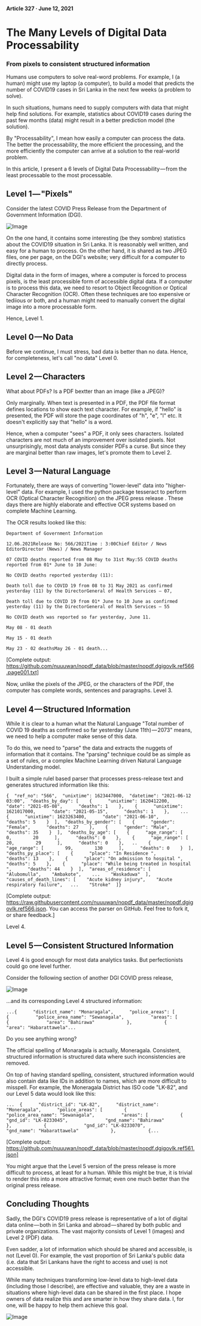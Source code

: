 #### Article 327 · June 12, 2021

# The Many Levels of Digital Data Processability

### From pixels to consistent structured information

Humans use computers to solve real-word problems. For example, I (a human) might use my laptop (a computer), to build a model that predicts the number of COVID19 cases in Sri Lanka in the next few weeks (a problem to solve).

In such situations, humans need to supply computers with data that might help find solutions. For example, statistics about COVID19 cases during the past few months (data) might result in a better prediction model (the solution).

By "Processability", I mean how easily a computer can process the data. The better the processability, the more efficient the processing, and the more efficiently the computer can arrive at a solution to the real-world problem.

In this article, I present a 6 levels of Digital Data Processability — from the least processable to the most processable.

## Level 1 — "Pixels"

Consider the latest COVID Press Release from the Department of Government Information (DGI).

![Image](https://cdn-images-1.medium.com/max/800/1*xr00gK7Z1GUCo3rFDTxmDQ.jpeg)

On the one hand, it contains some interesting (be they sombre) statistics about the COVID19 situation in Sri Lanka. It is reasonably well written, and easy for a human to process. On the other hand, it is shared as two JPEG files, one per page, on the DGI's website; very difficult for a computer to directly process.

Digital data in the form of images, where a computer is forced to process pixels, is the least processible form of accessible digital data. If a computer is to process this data, we need to resort to Object Recognition or Optical Character Recognition (OCR). Often these techniques are too expensive or tediious or both, and a human might need to manually convert the digital image into a more processable form.

Hence, Level 1.

## Level 0 — No Data

Before we continue, I must stress, bad data is better than no data. Hence, for completeness, let's call "no data" Level 0.

## Level 2 — Characters

What about PDFs? Is a PDF bextter than an image (like a JPEG)?

Only marginally. When text is presented in a PDF, the PDF file format defines locations to show each text character. For example, if "hello" is presented, the PDF will store the page coordinates of "h", "e", "l" etc. It doesn't explicitly say that "hello" is a word.

Hence, when a computer "sees" a PDF, it only sees characters. Isolated characters are not much of an improvement over isolated pixels. Not unsurprisingly, most data analysts consider PDFs a curse. But since they are marginal better than raw images, let's promote them to Level 2.

## Level 3 — Natural Language

Fortunately, there are ways of converting "lower-level" data into "higher-level" data. For example, I used the python package tesseract to perform OCR (Optical Character Recognition) on the JPEG press release . These days there are highly elaborate and effective OCR systems based on complete Machine Learning.

The OCR results looked like this:

```
Department of Government Information
```

```
12.06.2021Release No: 566/2021Time : 3:00Chief Editor / News EditorDirector (News) / News Manager
```

```
07 COVID deaths reported from 08 May to 31st May:55 COVID deaths reported from 01* June to 10 June:
```

```
No COVID deaths reported yesterday (11):
```

```
Death toll due to COVID 19 from 08 to 31 May 2021 as confirmed yesterday (11) by the DirectorGeneral of Health Services — 07,
```

```
Death toll due to COVID 19 from 01* June to 10 June as confirmed yesterday (11) by the DirectorGeneral of Health Services — 55
```

```
No COVID death was reported so far yesterday, June 11.
```

```
May 08 - 01 death
```

```
May 15 - 01 death
```

```
May 23 - 02 deathsMay 26 - 01 death...
```

[Complete output: https://github.com/nuuuwan/nopdf_data/blob/master/nopdf.dgigovlk.ref566.page001.txt]

Now, unlike the pixels of the JPEG, or the characters of the PDF, the computer has complete words, sentences and paragraphs. Level 3.

## Level 4 — Structured Information

While it is clear to a human what the Natural Language "Total number of COVID 19 deaths as confirmed so far yesterday (June 11th) — 2073" means, we need to help a computer make sense of this data.

To do this, we need to "parse" the data and extracts the nuggets of information that it contains. The "parsing" technique could be as simple as a set of rules, or a complex Machine Learning driven Natural Language Understanding model.

I built a simple rulel based parser that processes press-release text and generates structured information like this:

```
{  "ref_no": "566",  "unixtime": 1623447000,  "datetime": "2021-06-12 03:00",  "deaths_by_day": [    {      "unixtime": 1620412200,      "date": "2021-05-08",      "deaths": 1    },    {      "unixtime": 1621017000,      "date": "2021-05-15",      "deaths": 1    },    ...    {      "unixtime": 1623263400,      "date": "2021-06-10",      "deaths": 5    }  ],  "deaths_by_gender": [    {      "gender": "Female",      "deaths": 27    },    {      "gender": "Male",      "deaths": 35    }  ],  "deaths_by_age": [    {      "age_range": [        0,        20      ],      "deaths": 0    },    {      "age_range": [        20,        29      ],      "deaths": 0    },   ..    {      "age_range": [        99,        130      ],      "deaths": 0    }  ],  "deaths_py_place": [    {      "place": "In Residence ",      "deaths": 13    },    {      "place": "On admission to hospital ",      "deaths": 5    },    {      "place": "While being treated in hospital ",      "deaths": 44    }  ],  "areas_of_residence": [    "Alubomulla",    "Ambakote",    ...    "Waskaduwa"  ],  "causes_of_death_lines": [    "Acute kidney injury",    "Acute respiratory failure",   ...    "Stroke"  ]}
```

[Complete output: https://raw.githubusercontent.com/nuuuwan/nopdf_data/master/nopdf.dgigovlk.ref566.json. You can access the parser on GitHub. Feel free to fork it, or share feedback.]

Level 4.

## Level 5 — Consistent Structured Information

Level 4 is good enough for most data analytics tasks. But perfectionists could go one level further.

Consider the following section of another DGI COVID press release,

![Image](https://cdn-images-1.medium.com/max/800/1*RH1HKcGMFi8CA78OIj3ccw.png)

...and its corresponding Level 4 structured information:

```
...{      "district_name": "Monaragala",      "police_areas": [        {          "police_area_name": "Sewanagala",          "areas": [            {              "area": "Bahirawa"            },            {              "area": "Habarattawela"...
```

Do you see anything wrong?

The official spelling of Monaragala is actually, Moneragala. Consistent, structured information is structured data where such inconsistencies are removed.

On top of having standard spelling, consistent, structured information would also contain data like IDs in addition to names, which are more difficult to misspell. For example, the Moneragala District has ISO code "LK-82", and our Level 5 data would look like this:

```
...  {      "district_id": "LK-82",      "district_name": "Moneragala",      "police_areas": [        {          "police_area_name": "Sewanagala",          "areas": [            {              "gnd_id": "LK-8233045",              "gnd_name": "Bahirawa"            },            {              "gnd_id": "LK-8233070",              "gnd_name": "Habarattawela"            },            {...
```

[Complete output: https://github.com/nuuuwan/nopdf_data/blob/master/nopdf.dgigovlk.ref561.json]

You might argue that the Level 5 version of the press release is more difficult to process, at least for a human. While this might be true, it is trivial to render this into a more attractive format; even one much better than the original press release.

## Concluding Thoughts

Sadly, the DGI's COVID19 press release is representative of a lot of digital data online — both in Sri Lanka and abroad — shared by both public and private organizations. The vast majority consists of Level 1 (images) and Level 2 (PDF) data.

Even sadder, a lot of information which should be shared and accessible, is not (Level 0). For example, the vast proportion of Sri Lanka's public data (i.e. data that Sri Lankans have the right to access and use) is not accessible.

While many techniques transforming low-level data to high-level data (including those I describe), are effective and valuable, they are a waste in situations where high-level data can be shared in the first place. I hope owners of data realize this and are smarter in how they share data. I, for one, will be happy to help them achieve this goal.

![Image](https://cdn-images-1.medium.com/max/800/1*DhggRGMXoYRPsuMdqFwPSw.png)